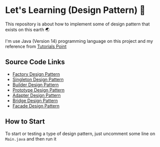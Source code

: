 # Let's Learning (Design Pattern) 🎉
This repository is about how to implement some of design pattern that exists on this earth 🌏

I'm use Java (Version 14) programming language on this project and my reference from [Tutorials Point](https://www.tutorialspoint.com/design_pattern/)

## Source Code Links
- [Factory Design Pattern](https://github.com/miqdadyyy/LearningDesignPattern/tree/master/src/com/miqdadyyy/factory)
- [Singleton Design Pattern](https://github.com/miqdadyyy/LearningDesignPattern/tree/master/src/com/miqdadyyy/singleton)
- [Builder Design Pattern](https://github.com/miqdadyyy/LearningDesignPattern/tree/master/src/com/miqdadyyy/builder)
- [Prototype Design Pattern](https://github.com/miqdadyyy/LearningDesignPattern/tree/master/src/com/miqdadyyy/prototype)
- [Adapter Design Pattern](https://github.com/miqdadyyy/LearningDesignPattern/tree/master/src/com/miqdadyyy/adapter)
- [Bridge Design Pattern](https://github.com/miqdadyyy/LearningDesignPattern/tree/master/src/com/miqdadyyy/bridge)
- [Facade Design Pattern](https://github.com/omeryounus/LearningDesignPattern/tree/master/src/com/miqdadyyy/facade)

## How to Start
To start or testing a type of design pattern, just uncomment some line on `Main.java` and then run it 
